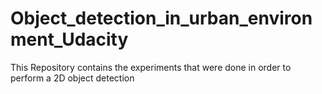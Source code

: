 # Object_detection_in_urban_environment_Udacity
 This Repository contains the experiments that were done in order to perform a 2D object detection
